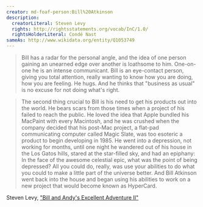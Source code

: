 ```yaml
---
creator: md-foaf-person:Bill%20Atkinson
description:
  creatorLiteral: Steven Levy
  rights: http://rightsstatements.org/vocab/InC/1.0/
  rightsHolderLiteral: Condé Nast
sameAs: http://www.wikidata.org/entity/Q1053749
---
```


> Bill has a radar for the personal angle, and the idea of one person gaining an unearned edge over another is loathsome to him. One-on-one he is an intense communicant. Bill is an eye-contact person, giving you total attention, really wanting to know how you are doing, how you are feeling. He hugs. And he thinks that "business as usual" is no excuse for not doing what's right.

> The second thing crucial to Bill is his need to get his products out into the world. He bears scars from those times when a project of his failed to reach the public. He loved the idea that Apple bundled his MacPaint with every Macintosh, and he was crushed when the company decided that his post-Mac project, a flat-pad communicating computer called Magic Slate, was too esoteric a product to begin developing in 1985. He went into a depression, not working for months, until one night he wandered out of his house in the Los Gatos hills, stared at the star-filled sky, and had an epiphany: In the face of the awesome celestial epic, what was the point of being depressed? All you could do, really, was use your abilities to do what you could to make a little part of the universe better. And Bill Atkinson went back into the house and began using his abilities to work on a new project that would become known as HyperCard.

Steven Levy, ["Bill and Andy's Excellent Adventure II"](https://www.wired.com/1994/04/general-magic/)
